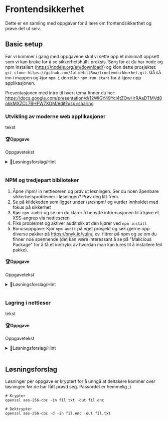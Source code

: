 # Frontendsikkerhet
Dette er en samling med oppgaver for å lære om frontendsikkerthet og prøve det ut selv.

## Basic setup
Før vi kommer i gang med oppgavene skal vi sette opp et minimalt oppsett som vi kan bruke for å se sikkerhetshull i praksis. 
Sørg for at du har node og npm installert (https://nodejs.org/en/download/) og klon dette prosjektet: `git clone https://github.com/JulieHillRoa/frontendsikkerhet.git`. 
Gå så inn i mappen og kjør `npm i` derretter `npm run start` for å kjøre opp applikasjonen.

Presentasjonen med intro til hvert tema finner du her: https://docs.google.com/presentation/d/12WlGY49Ycj4tZOwHrRAaDTMVd8okkMXZCL7BHFW7XOM/edit?usp=sharing

### Utvikling av moderne web applikasjoner
tekst

#### 🏆Oppgave
Oppgavetekst

<details>
  <summary>🚨Løsningsforslag/Hint</summary>

```js
Hint eller løsningsforslag om vi har noe
```

</details>
<br/>

### NPM og tredjepart biblioteker

1. Åpne /npm/ in nettleseren og prøv ut løsningen. Ser du noen åpenbare sikkerhetsproblemer i løsningen? Prøv deg litt frem.
2. Se på kildekoden som ligger under /src/npm/ og vurder innholdet med fokus på sikkerhet
3. Kjør `npm audit` og se om du klarer å benytte informasjonen til å kjøre et XSS-angrep via nettleseren
4. Fiks problemet og aktiver audit slik at den kjører ved `npm install`
5. Bonusoppgave: Kjør `npm audit` på eget prosjekt og søk gjerne opp diverse pakker på https://snyk.io/vuln/, ev. filtrer på npm og se om du finner noe spennende (det kan være interessant å se på "Malicious Package" for å få et inntrykk av hvordan man kan lures til å installere feil pakke).

#### 🏆Oppgave
Oppgavetekst

<details>
  <summary>🚨Løsningsforslag/Hint</summary>

```js
Hint eller løsningsforslag om vi har noe
```

</details>
<br/>

### Lagring i nettleser
tekst

#### 🏆Oppgave
Oppgavetekst

<details>
  <summary>🚨Løsningsforslag/Hint</summary>

```js
Hint eller løsningsforslag om vi har noe
```

</details>
<br/>

## Løsningsforslag

Løsninger per oppgave er kryptert for å unngå at deltakere kommer over løsningen før de har
fått prøvd seg. Passordet er hemmelig ;)

```Shell
# Krypter
openssl aes-256-cbc -in fil.txt -out fil.enc

# Dektrypter
openssl aes-256-cbc -d -in fil.enc -out fil.txt
```
